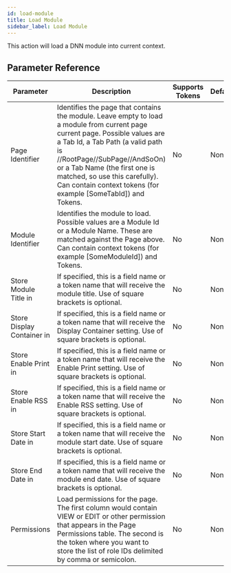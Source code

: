 ```yaml
---
id: load-module
title: Load Module
sidebar_label: Load Module
---
```



This action will load a DNN module into current context.

## Parameter Reference
| Parameter | Description | Supports Tokens | Default |
| -- | -- | -- | -- |
| Page Identifier | Identifies the page that contains the module. Leave empty to load a module from current page current page. Possible values are a Tab Id, a Tab Path (a valid path is //RootPage//SubPage//AndSoOn) or a Tab Name (the first one is matched, so use this carefully). Can contain context tokens (for example [SomeTabId]) and Tokens. | No | None |
| Module Identifier | Identifies the module to load. Possible values are a Module Id or a Module Name. These are matched against the Page above. Can contain context tokens (for example [SomeModuleId]) and Tokens. | No | None |
| Store Module Title in | If specified, this is a field name or a token name that will receive the module title. Use of square brackets is optional. | No | None |
| Store Display Container in | If specified, this is a field name or a token name that will receive the Display Container setting. Use of square brackets is optional. | No | None |
| Store Enable Print in | If specified, this is a field name or a token name that will receive the Enable Print setting. Use of square brackets is optional. | No | None |
| Store Enable RSS in | If specified, this is a field name or a token name that will receive the Enable RSS setting. Use of square brackets is optional. | No | None |
| Store Start Date in | If specified, this is a field name or a token name that will receive the module start date. Use of square brackets is optional. | No | None |
| Store End Date in | If specified, this is a field name or a token name that will receive the module end date. Use of square brackets is optional. | No | None |
| Permissions | Load permissions for the page. The first column would contain VIEW or EDIT or other permission that appears in the Page Permissions table. The second is the token where you want to store the list of role IDs delimited by comma or semicolon. | No | None |
